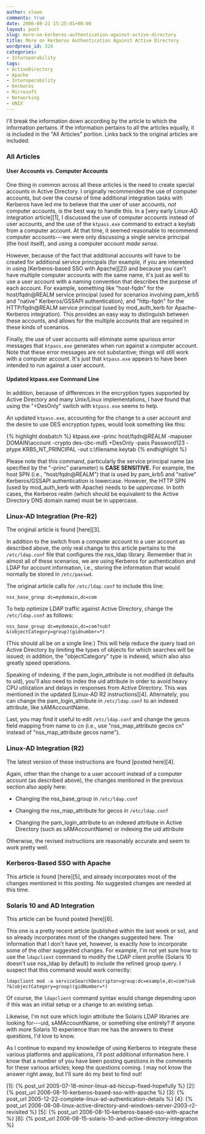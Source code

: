 ```yaml
---
author: slowe
comments: true
date: 2006-08-21 15:25:01+00:00
layout: post
slug: more-on-kerberos-authentication-against-active-directory
title: More on Kerberos Authentication Against Active Directory
wordpress_id: 324
categories:
- Interoperability
tags:
- ActiveDirectory
- Apache
- Interoperability
- Kerberos
- Microsoft
- Networking
- UNIX
---
```


I'll break the information down according by the article to which the information pertains. If the information pertains to all the articles equally, it is included in the "All Articles" portion. Links back to the original articles are included.

### All Articles

#### User Accounts vs. Computer Accounts

One thing in common across all these articles is the need to create special accounts in Active Directory.  I originally recommended the use of computer accounts, but over the course of time additional integration tasks with Kerberos have led me to believe that the user of user accounts, _not_ computer accounts, is the best way to handle this. In a [very early Linux-AD integration article][1], I discussed the use of computer accounts instead of user accounts, and the use of the `ktpass.exe` command to extract a keytab from a computer account. At that time, it seemed reasonable to recommend computer accounts---we were only discussing a single service principal (the host itself), and using a computer account _made sense_.

However, because of the fact that additional accounts will have to be created for additional service principals (for example, if you are interested in using [Kerberos-based SSO with Apache][2]) and because you can't have multiple computer accounts with the same name, it's just as well to use a user account with a naming convention that describes the purpose of each account. For example, something like "host-fqdn" for the host/fqdn@REALM service principal (used for scenarios involving pam\_krb5 and "native" Kerberos/GSSAPI authentication), and "http-fqdn" for the HTTP/fqdn@REALM service principal (used by mod\_auth\_kerb for Apache-Kerberos integration). This provides an easy way to distinguish between these accounts, and allows for the multiple accounts that are required in these kinds of scenarios.

Finally, the use of user accounts will eliminate some spurious error messages that `ktpass.exe` generates when run against a computer account. Note that these error messages are not substantive; things will still work with a computer account. It's just that `ktpass.exe` appears to have been intended to run against a user account.

#### Updated ktpass.exe Command Line

In addition, because of differences in the encryption types supported by Active Directory and many Unix/Linux implementations, I have found that using the "+DesOnly" switch with `ktpass.exe` seems to help.

An updated `ktpass.exe`, accounting for the change to a user account and the desire to use DES encryption types, would look something like this:

{% highlight dosbatch %}
ktpass.exe -princ host/fqdn@REALM -mapuser DOMAIN\account 
-crypto des-cbc-md5 +DesOnly -pass Password123 -ptype KRB5_NT_PRINCIPAL 
-out c:\filename.keytab
{% endhighlight %}

Please note that this command, particularly the service principal name (as specified by the "-princ" parameter) is **CASE SENSITIVE.** For example, the host SPN (i.e., "host/fqdn@REALM") that is used by pam\_krb5 and "native" Kerberos/GSSAPI authentication is lowercase. However, the HTTP SPN (used by mod\_auth\_kerb with Apache) needs to be _uppercase._ In both cases, the Kerberos realm (which should be equivalent to the Active Directory DNS domain name) must be in uppercase.

### Linux-AD Integration (Pre-R2)

The original article is found [here][3].

In addition to the switch from a computer account to a user account as described above, the only real change to this article pertains to the `/etc/ldap.conf` file that configures the nss_ldap library. Remember that in almost all of these scenarios, we are using Kerberos for authentication and LDAP for account information, i.e., storing the information that would normally be stored in `/etc/passwd`.

The original article calls for `/etc/ldap.conf` to include this line:

    nss_base_group dc=mydomain,dc=com

To help optimize LDAP traffic against Active Directory, change the `/etc/ldap.conf` as follows:

    nss_base_group dc=mydomain,dc=com?sub?
    &(objectCategory=group)(gidnumber=*)

(This should all be on a single line.) This will help reduce the query load on Active Directory by limiting the types of objects for which searches will be issued; in addition, the "objectCategory" type is indexed, which also also greatly speed operations.

Speaking of indexing, if the pam\_login\_attribute is not modified (it defaults to uid), you'll also need to index the uid attribute in order to avoid heavy CPU utilization and delays in responses from Active Directory. This was mentioned in the updated [Linux-AD R2 instructions][4]. Alternately, you can change the pam\_login_attribute in `/etc/ldap.conf` to an indexed attribute, like sAMAccountName.

Last, you may find it useful to edit `/etc/ldap.conf` and change the gecos field mapping from name to cn (i.e., use "nss\_map\_attribute gecos cn" instead of "nss\_map\_attribute gecos name").

### Linux-AD Integration (R2)

The latest version of these instructions are found [posted here][4].

Again, other than the change to a user account instead of a computer account (as described above), the changes mentioned in the previous section also apply here:

* Changing the nss\_base\_group in `/etc/ldap.conf`

* Changing the nss\_map\_attribute for gecos in `/etc/ldap.conf`

* Changing the pam\_login\_attribute to an indexed attribute in Active Directory (such as sAMAccountName) or indexing the uid attribute

Otherwise, the revised instructions are reasonably accurate and seem to work pretty well.

### Kerberos-Based SSO with Apache

This article is found [here][5], and already incorporates most of the changes mentioned in this posting. No suggested changes are needed at this time.

### Solaris 10 and AD Integration

This article can be found posted [here][6].

This one is a pretty recent article (published within the last week or so), and so already incorporates most of the changes suggested here. The information that I don't have yet, however, is exactly _how_ to incorporate some of the other suggested changes. For example, I'm not yet sure how to use the `ldapclient` command to modify the LDAP client profile (Solaris 10 doesn't use nss_ldap by default) to include the refined group query. I suspect that this command would work correctly:

    ldapclient mod -a serviceSearchDescriptor=group:dc=example,dc=com?sub
    ?&(objectCategory=group)(gidNumber=*)

Of course, the `ldapclient` command syntax would change depending upon if this was an initial setup or a change to an existing setup.

Likewise, I'm not sure which login attribute the Solaris LDAP libraries are looking for---uid, sAMAccountName, or something else entirely? If anyone with more Solaris 10 experience than me has the answers to these questions, I'd love to know.

As I continue to expand my knowledge of using Kerberos to integrate these various platforms and applications, I'll post additional information here. I know that a number of you have been posting questions in the comments for these various articles; keep the questions coming. I may not know the answer right away, but I'll sure do my best to find out!

[1]: {% post_url 2005-07-18-minor-linux-ad-hiccup-fixed-hopefully %}
[2]: {% post_url 2006-08-10-kerberos-based-sso-with-apache %}
[3]: {% post_url 2005-12-22-complete-linux-ad-authentication-details %}
[4]: {% post_url 2006-08-08-linux-active-directory-and-windows-server-2003-r2-revisited %}
[5]: {% post_url 2006-08-10-kerberos-based-sso-with-apache %}
[6]: {% post_url 2006-08-15-solaris-10-and-active-directory-integration %}
